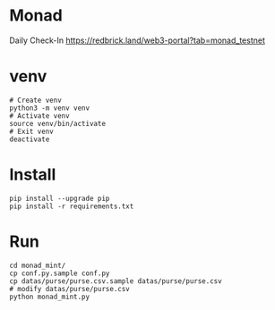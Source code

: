# Monad
Daily Check-In
https://redbrick.land/web3-portal?tab=monad_testnet

# venv
```
# Create venv
python3 -m venv venv
# Activate venv
source venv/bin/activate
# Exit venv
deactivate
```

# Install
```
pip install --upgrade pip
pip install -r requirements.txt
```

# Run
```
cd monad_mint/
cp conf.py.sample conf.py
cp datas/purse/purse.csv.sample datas/purse/purse.csv
# modify datas/purse/purse.csv
python monad_mint.py
```

